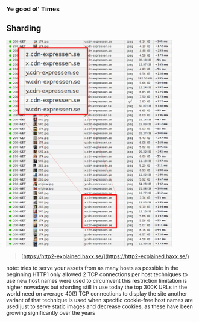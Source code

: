 ### Ye good ol' Times <!-- .element: class="section-title" -->

## Sharding

![sharding](resources/sharding.png)
> [https://http2-explained.haxx.se/](https://http2-explained.haxx.se/)


note:
    tries to serve your assets from as many hosts as possible
    in the beginning HTTP1 only allowed 2 TCP connections per host
    techniques to use new host names were used to circumvent this restriction
    limitation is higher nowadays but sharding still in use
    today the top 300K URLs in the world need on average 40(!) TCP connections to display the site
    another variant of that technique is used when specific cookie-free host names are used just to serve static images and decrease cookies, as these have been growing significantly over the years

